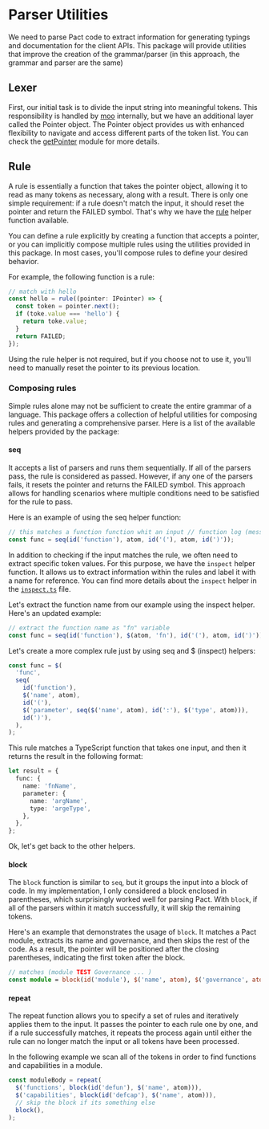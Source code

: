 # Parser Utilities

We need to parse Pact code to extract information for generating typings and documentation for the client APIs. This
package will provide utilities that improve the creation of the grammar/parser (in this approach, the grammar and parser
are the same)

## Lexer

First, our initial task is to divide the input string into meaningful tokens. This responsibility is handled by
[moo](https://github.com/no-context/moo) internally, but we have an additional layer called the Pointer object. The
Pointer object provides us with enhanced flexibility to navigate and access different parts of the token list. You can
check the [getPointer](../getPointer.ts) module for more details.

## Rule

A rule is essentially a function that takes the pointer object, allowing it to read as many tokens as necessary, along
with a result. There is only one simple requirement: if a rule doesn't match the input, it should reset the pointer and
return the FAILED symbol. That's why we have the [rule](./rule.ts) helper function available.

You can define a rule explicitly by creating a function that accepts a pointer, or you can implicitly compose multiple
rules using the utilities provided in this package. In most cases, you'll compose rules to define your desired behavior.

For example, the following function is a rule:

```typescript
// match with hello
const hello = rule((pointer: IPointer) => {
  const token = pointer.next();
  if (toke.value === 'hello') {
    return toke.value;
  }
  return FAILED;
});
```

Using the rule helper is not required, but if you choose not to use it, you'll need to manually reset the pointer to its
previous location.

### Composing rules

Simple rules alone may not be sufficient to create the entire grammar of a language. This package offers a collection of
helpful utilities for composing rules and generating a comprehensive parser. Here is a list of the available helpers
provided by the package:

#### seq

It accepts a list of parsers and runs them sequentially. If all of the parsers pass, the rule is considered as passed.
However, if any one of the parsers fails, it resets the pointer and returns the FAILED symbol. This approach allows for
handling scenarios where multiple conditions need to be satisfied for the rule to pass.

Here is an example of using the seq helper function:

```typescript
// this matches a function function whit an input // function log (message)
const func = seq(id('function'), atom, id('('), atom, id(')'));
```

In addition to checking if the input matches the rule, we often need to extract specific token values. For this purpose,
we have the `inspect` helper function. It allows us to extract information within the rules and label it with a name for
reference. You can find more details about the `inspect` helper in the [`inspect.ts`](./inspect.ts) file.

Let's extract the function name from our example using the inspect helper. Here's an updated example:

```typescript
// extract the function name as "fn" variable
const func = seq(id('function'), $(atom, 'fn'), id('('), atom, id(')'));
```

Let's create a more complex rule just by using seq and $ (inspect) helpers:

```typescript
const func = $(
  'func',
  seq(
    id('function'),
    $('name', atom),
    id('('),
    $('parameter', seq($('name', atom), id(':'), $('type', atom))),
    id(')'),
  ),
);
```

This rule matches a TypeScript function that takes one input, and then it returns the result in the following format:

```typescript
let result = {
  func: {
    name: 'fnName',
    parameter: {
      name: 'argName',
      type: 'argeType',
    },
  },
};
```

Ok, let's get back to the other helpers.

#### block

The `block` function is similar to `seq`, but it groups the input into a block of code. In my implementation, I only
considered a block enclosed in parentheses, which surprisingly worked well for parsing Pact. With `block`, if all of the
parsers within it match successfully, it will skip the remaining tokens.

Here's an example that demonstrates the usage of `block`. It matches a Pact module, extracts its name and governance,
and then skips the rest of the code. As a result, the pointer will be positioned after the closing parentheses,
indicating the first token after the block.

```typescript
// matches (module TEST Governance ... )
const module = block(id('module'), $('name', atom), $('governance', atom));
```

#### repeat

The repeat function allows you to specify a set of rules and iteratively applies them to the input. It passes the
pointer to each rule one by one, and if a rule successfully matches, it repeats the process again until either the rule
can no longer match the input or all tokens have been processed.

In the following example we scan all of the tokens in order to find functions and capabilities in a module.

```typescript
const moduleBody = repeat(
  $('functions', block(id('defun'), $('name', atom))),
  $('capabilities', block(id('defcap'), $('name', atom))),
  // skip the block if its something else
  block(),
);
```
